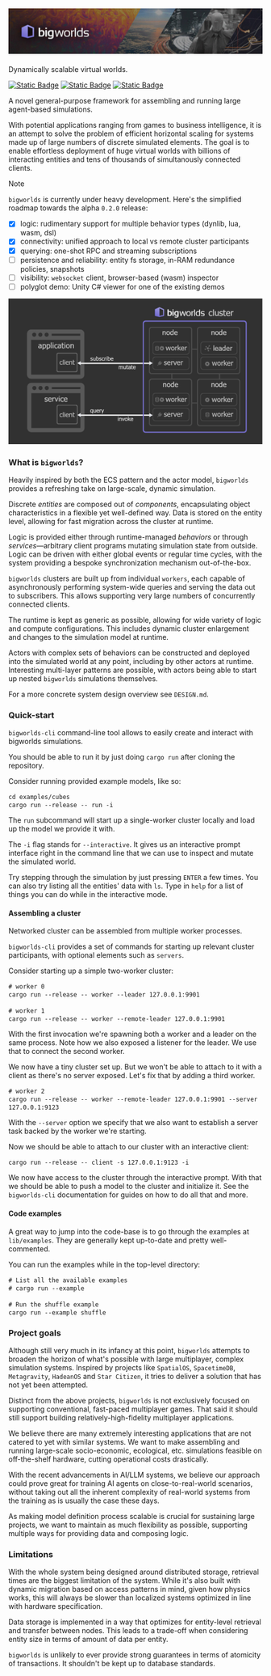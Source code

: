 ## <img src="assets/bigworlds-banner.jpg">

Dynamically scalable virtual worlds.

[![Static Badge](https://img.shields.io/badge/version-0.1.1-orange)]()
[![Static Badge](https://img.shields.io/badge/built_with-Rust-dca282)]()
[![Static Badge](https://img.shields.io/badge/discord-server-blue)](https://discord.gg/SHQ3rYvn3B)

A novel general-purpose framework for assembling and running large agent-based
simulations.

With potential applications ranging from games to business intelligence, it is
an attempt to solve the problem of efficient horizontal scaling for systems
made up of large numbers of discrete simulated elements. The goal is to enable
effortless deployment of huge virtual worlds with billions of interacting
entities and tens of thousands of simultanously connected clients.


> [!NOTE]  
> `bigworlds` is currently under heavy development. Here's the simplified
> roadmap towards the alpha `0.2.0` release:
> - [x] logic: rudimentary support for multiple behavior types (dynlib, lua,
> wasm, dsl)
> - [x] connectivity: unified approach to local vs remote cluster participants
> - [x] querying: one-shot RPC and streaming subscriptions
> - [ ] persistence and reliability: entity fs storage, in-RAM redundance policies,
> snapshots
> - [ ] visibility: `websocket` client, browser-based (wasm) inspector
> - [ ] polyglot demo: Unity C# viewer for one of the existing demos 

<img src="assets/diagram.png">


### What is `bigworlds`?

Heavily inspired by both the ECS pattern and the actor model, `bigworlds`
provides a refreshing take on large-scale, dynamic simulation.

Discrete *entities* are composed out of *components*, encapsulating object
characteristics in a flexible yet well-defined way. Data is stored on the
entity level, allowing for fast migration across the cluster at runtime.

Logic is provided either through runtime-managed *behaviors* or through
*services*—arbitrary client programs mutating simulation state from outside.
Logic can be driven with either global events or regular time cycles, with the
system providing a bespoke synchronization mechanism out-of-the-box.

`bigworlds` clusters are built up from individual `workers`, each capable of
asynchronously performing system-wide queries and serving the data out to
subscribers. This allows supporting very large numbers of concurrently
connected clients.

The runtime is kept as generic as possible, allowing for wide variety of logic
and compute configurations. This includes dynamic cluster enlargement and
changes to the simulation model at runtime.

Actors with complex sets of behaviors can be constructed and deployed into the
simulated world at any point, including by other actors at runtime. Interesting
multi-layer patterns are possible, with actors being able to start up nested
`bigworlds` simulations themselves.

For a more concrete system design overview see `DESIGN.md`.


### Quick-start

`bigworlds-cli` command-line tool allows to easily create and interact with
bigworlds simulations.

You should be able to run it by just doing `cargo run` after cloning the
repository.

Consider running provided example models, like so:

```
cd examples/cubes
cargo run --release -- run -i
```

The `run` subcommand will start up a single-worker cluster locally and load up
the model we provide it with.

The `-i` flag stands for `--interactive`. It gives us an interactive prompt
interface right in the command line that we can use to inspect and mutate the
simulated world.

Try stepping through the simulation by just pressing `ENTER` a few times. You
can also try listing all the entities' data with `ls`. Type in `help` for
a list of things you can do while in the interactive mode.


#### Assembling a cluster

Networked cluster can be assembled from multiple worker processes.

`bigworlds-cli` provides a set of commands for starting up relevant cluster
participants, with optional elements such as `servers`.

Consider starting up a simple two-worker cluster:

```
# worker 0
cargo run --release -- worker --leader 127.0.0.1:9901

# worker 1
cargo run --release -- worker --remote-leader 127.0.0.1:9901
```

With the first invocation we're spawning both a worker and a leader on the same
process. Note how we also exposed a listener for the leader. We use that to
connect the second worker.

We now have a tiny cluster set up. But we won't be able to attach to it with
a client as there's no server exposed. Let's fix that by adding a third worker.

```
# worker 2
cargo run --release -- worker --remote-leader 127.0.0.1:9901 --server 127.0.0.1:9123
```

With the `--server` option we specify that we also want to establish a server
task backed by the worker we're starting.

Now we should be able to attach to our cluster with an interactive client:

```
cargo run --release -- client -s 127.0.0.1:9123 -i
```

We now have access to the cluster through the interactive prompt. With that we
should be able to push a model to the cluster and initialize it. See the
`bigworlds-cli` documentation for guides on how to do all that and more.


#### Code examples

A great way to jump into the code-base is to go through the examples at
`lib/examples`. They are generally kept up-to-date and pretty well-commented.

You can run the examples while in the top-level directory:

```
# List all the available examples
# cargo run --example

# Run the shuffle example
cargo run --example shuffle
```


### Project goals

Although still very much in its infancy at this point, `bigworlds`
attempts to broaden the horizon of what's possible with large multiplayer,
complex simulation systems. Inspired by projects like `SpatialOS`,
`SpacetimeDB`, `Metagravity`, `HadeanOS` and `Star Citizen`, it tries to
deliver a solution that has not yet been attempted.

Distinct from the above projects, `bigworlds` is not exclusively focused on
supporting conventional, fast-paced multiplayer games. That said it should
still support building relatively-high-fidelity multiplayer applications.

We believe there are many extremely interesting applications that are not
catered to yet with similar systems. We want to make assembling and running
large-scale socio-economic, ecological, etc. simulations feasible on
off-the-shelf hardware, cutting operational costs drastically.

With the recent advancements in AI/LLM systems, we believe our approach could
prove great for training AI agents on close-to-real-world scenarios, without
taking out all the inherent complexity of real-world systems from the training
as is usually the case these days.

As making model definition process scalable is crucial for sustaining large
projects, we want to maintain as much flexibility as possible, supporting
multiple ways for providing data and composing logic.


### Limitations

With the whole system being designed around distributed storage, retrieval
times are the biggest limitation of the system. While it's also built with
dynamic migration based on access patterns in mind, given how physics works,
this will always be slower than localized systems optimized in line with
hardware specification.

Data storage is implemented in a way that optimizes for entity-level retrieval
and transfer between nodes. This leads to a trade-off when considering entity
size in terms of amount of data per entity. 

`bigworlds` is unlikely to ever provide strong guarantees in terms of atomicity
of transactions. It shouldn't be kept up to database standards.




